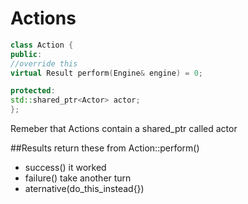 # Actions
```C++
class Action {
public:
//override this 
virtual Result perform(Engine& engine) = 0;

protected:
std::shared_ptr<Actor> actor;
};
```
Remeber that Actions contain a shared_ptr<Actor> called actor

##Results
return these from Action::perform()
- success() it worked
- failure() take another turn
- aternative(do_this_instead{})